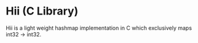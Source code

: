 # Hii (C Library)

Hii is a light weight hashmap implementation in C which exclusively maps int32 -> int32.
